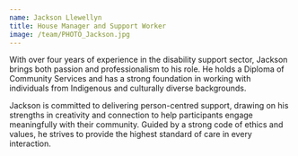 ```yaml
---
name: Jackson Llewellyn
title: House Manager and Support Worker
image: /team/PHOTO_Jackson.jpg
---
```


With over four years of experience in the disability support sector, Jackson brings both passion and professionalism to his role. He holds a Diploma of Community Services and has a strong foundation in working with individuals from Indigenous and culturally diverse backgrounds.

Jackson is committed to delivering person-centred support, drawing on his strengths in creativity and connection to help participants engage meaningfully with their community. Guided by a strong code of ethics and values, he strives to provide the highest standard of care in every interaction.